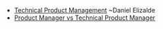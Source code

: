 * [Technical Product Management](https://www.mindtheproduct.com/technical-product-manager-anyway/) ~Daniel Elizalde
* [Product Manager vs Technical Product Manager](https://www.aha.io/blog/the-product-manager-vs-the-technical-product-manager)